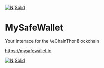 [![N|Solid](https://safehaven.io/img/bannerMSW.jpeg)](https://mysafewallet.io/)        

# MySafeWallet
Your Interface for the VeChainThor Blockchain

https://mysafewallet.io



[![N|Solid](https://safehaven.io/img/logo_color.png)](https://safehaven.io/)
